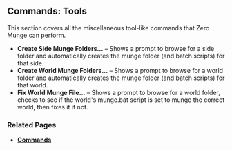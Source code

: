 ## Commands: Tools

This section covers all the miscellaneous tool-like commands that Zero Munge can perform.

- **Create Side Munge Folders...** – Shows a prompt to browse for a side folder and automatically creates the munge folder (and batch scripts) for that side.
- **Create World Munge Folders...** – Shows a prompt to browse for a world folder and automatically creates the munge folder (and batch scripts) for that world.
- **Fix World Munge File...** – Shows a prompt to browse for a world folder, checks to see if the world's munge.bat script is set to munge the correct world, then fixes it if not.

### Related Pages

- [**Commands**](topic_cmd.html)